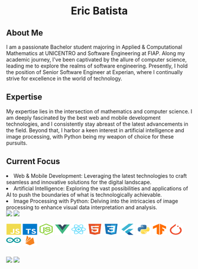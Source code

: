 <h1 align="center">
Eric Batista
</h1>

<div>
<h2>About Me</h2>
I am a passionate Bachelor student majoring in Applied & Computational Mathematics at UNICENTRO and Software Engineering at FIAP. Along my academic journey, I've been captivated by the allure of computer science, leading me to explore the realms of software engineering. Presently, I hold the position of Senior Software Engineer at Experian, where I continually strive for excellence in the world of technology.

<h2>Expertise</h2>
My expertise lies in the intersection of mathematics and computer science. I am deeply fascinated by the best web and mobile development technologies, and I consistently stay abreast of the latest advancements in the field. Beyond that, I harbor a keen interest in artificial intelligence and image processing, with Python being my weapon of choice for these pursuits.

<div>
  <h2>Current Focus</h2>
    <li>Web & Mobile Development: Leveraging the latest technologies to craft seamless and innovative solutions for the digital landscape.</li>
    <li>Artificial Intelligence: Exploring the vast possibilities and applications of AI to push the boundaries of what is technologically achievable.</li>
    <li>Image Processing with Python: Delving into the intricacies of image processing to enhance visual data interpretation and analysis.</li>
</div>
</div>


<img height="180em" src="https://github-readme-stats.vercel.app/api?username=eric-batista&show_icons=true&theme=dracula&include_all_commits=true&count_private=true"/>
<img height="180em" src="https://github-readme-stats.vercel.app/api/top-langs/?username=eric-batista&layout=compact&langs_count=7&theme=dracula"/>

<div style="display: inline_block"><br>
  <img align="center" alt="Javascript badge" height="30" width="40" src="https://raw.githubusercontent.com/devicons/devicon/master/icons/javascript/javascript-plain.svg">
  <img align="center" alt="Typescript badge" height="30" width="40" src="https://raw.githubusercontent.com/devicons/devicon/master/icons/typescript/typescript-plain.svg">
  <img align="center" alt="Node badge" height="30" width="40" src="https://raw.githubusercontent.com/devicons/devicon/master/icons/nodejs/nodejs-original.svg">
  <img align="center" alt="Vue-Js badge" height="30" width="40" src="https://raw.githubusercontent.com/devicons/devicon/master/icons/vuejs/vuejs-original.svg">
  <img align="center" alt="React badge" height="30" width="40" src="https://raw.githubusercontent.com/devicons/devicon/master/icons/react/react-original.svg">
  <img align="center" alt="HTML badge" height="30" width="40" src="https://raw.githubusercontent.com/devicons/devicon/master/icons/html5/html5-original.svg">
  <img align="center" alt="CSS3 badge" height="30" width="40" src="https://raw.githubusercontent.com/devicons/devicon/master/icons/css3/css3-original.svg">
  <img align="center" alt="Flutter badge" height="30" width="40" src="https://raw.githubusercontent.com/devicons/devicon/master/icons/flutter/flutter-original.svg">
  <img align="center" alt="Python badge" height="30" width="40" src="https://raw.githubusercontent.com/devicons/devicon/master/icons/python/python-original.svg">
  <img align="center" alt="Tensorflow badge" height="30" width="40" src="https://raw.githubusercontent.com/devicons/devicon/master/icons/tensorflow/tensorflow-original.svg">
  <img align="center" alt="PyTorch badge" height="30" width="40" src="https://raw.githubusercontent.com/devicons/devicon/master/icons/pytorch/pytorch-original.svg">
  <img align="center" alt="Arduino badge" height="30" width="40" src="https://raw.githubusercontent.com/devicons/devicon/master/icons/arduino/arduino-original.svg">
  <img align="center" alt="Firebase badge" height="30" width="40" src="https://raw.githubusercontent.com/devicons/devicon/master/icons/firebase/firebase-plain.svg">
</div>

  ##

<div>
  <a href = "mailto:dev.eric.batista@gmail.com"><img src="https://img.shields.io/badge/-Gmail-%23333?style=for-the-badge&logo=gmail&logoColor=white" target="_blank"></a>
  <a href="https://www.linkedin.com/in/eric-batista-384820167/" target="_blank"><img src="https://img.shields.io/badge/-LinkedIn-%230077B5?style=for-the-badge&logo=linkedin&logoColor=white" target="_blank"></a>
</div>
